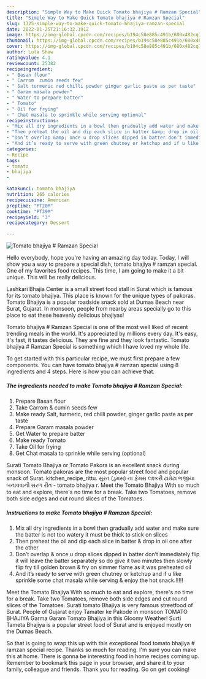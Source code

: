 ```yaml
---
description: "Simple Way to Make Quick Tomato bhajiya # Ramzan Special"
title: "Simple Way to Make Quick Tomato bhajiya # Ramzan Special"
slug: 1325-simple-way-to-make-quick-tomato-bhajiya-ramzan-special
date: 2022-01-25T21:16:32.191Z
image: https://img-global.cpcdn.com/recipes/b194c58e885c491b/680x482cq70/tomato-bhajiya-ramzan-special-recipe-main-photo.jpg
thumbnail: https://img-global.cpcdn.com/recipes/b194c58e885c491b/680x482cq70/tomato-bhajiya-ramzan-special-recipe-main-photo.jpg
cover: https://img-global.cpcdn.com/recipes/b194c58e885c491b/680x482cq70/tomato-bhajiya-ramzan-special-recipe-main-photo.jpg
author: Lula Shaw
ratingvalue: 4.1
reviewcount: 25382
recipeingredient:
- " Basan flour"
- " Carrom  cumin seeds few"
- " Salt turmeric red chilli powder ginger garlic paste as per taste"
- " Garam masala powder"
- " Water to prepare batter"
- " Tomato"
- " Oil for frying"
- " Chat masala to sprinkle while serving optional"
recipeinstructions:
- "Mix all dry ingredients in a bowl then gradually add water and make sure the batter is not too watery it must be thick to stick on slices"
- "Then preheat the oil and dip each slice in batter &amp; drop in oil one after the other"
- "Don’t overlap &amp; once u drop slices dipped in batter don’t immediately flip it will leave the batter separately so do give it two minutes then slowly flip fry till golden brown &amp; fry on simmer flame as it was preheated oil"
- "And it’s ready to serve with green chutney or ketchup and if u like sprinkle some chat masala while serving &amp; enjoy the hot snack.!!!!!"
categories:
- Recipe
tags:
- tomato
- bhajiya
- 

katakunci: tomato bhajiya  
nutrition: 265 calories
recipecuisine: American
preptime: "PT20M"
cooktime: "PT39M"
recipeyield: "3"
recipecategory: Dessert

---
```



![Tomato bhajiya # Ramzan Special](https://img-global.cpcdn.com/recipes/b194c58e885c491b/680x482cq70/tomato-bhajiya-ramzan-special-recipe-main-photo.jpg)

Hello everybody, hope you're having an amazing day today. Today, I will show you a way to prepare a special dish, tomato bhajiya # ramzan special. One of my favorites food recipes. This time, I am going to make it a bit unique. This will be really delicious.

Lashkari Bhajia Center is a small street food stall in Surat which is famous for its tomato bhajiya. This place is known for the unique types of pakoras. Tomato Bhajiya is a popular roadside snack sold at Dumas Beach near Surat, Gujarat. In monsoon, people from nearby areas specially go to this place to eat these heavenly delicious bhajiyas!

Tomato bhajiya # Ramzan Special is one of the most well liked of recent trending meals in the world. It's appreciated by millions every day. It's easy, it's fast, it tastes delicious. They are fine and they look fantastic. Tomato bhajiya # Ramzan Special is something which I have loved my whole life.


To get started with this particular recipe, we must first prepare a few components. You can have tomato bhajiya # ramzan special using 8 ingredients and 4 steps. Here is how you can achieve that.

<!--inarticleads1-->

##### The ingredients needed to make Tomato bhajiya # Ramzan Special:

1. Prepare  Basan flour
1. Take  Carrom &amp; cumin seeds few
1. Make ready  Salt, turmeric, red chilli powder, ginger garlic paste as per taste
1. Prepare  Garam masala powder
1. Get  Water to prepare batter
1. Make ready  Tomato
1. Take  Oil for frying
1. Get  Chat masala to sprinkle while serving (optional)


Surati Tomato Bhajiya or Tomato Pakora is an excellent snack during monsoon. Tomato pakoras are the most popular street food and popular snack of Surat. kitchen_recipe_rittu. સુરત (ડુમસ) ના ફેમસ લશ્કરી ટામેટા ભજીયા બનાવવાની સરળ રીત - tomato bhajiya r. Meet the Tomato Bhajiya With so much to eat and explore, there&#39;s no time for a break. Take two Tomatoes, remove both side edges and cut round slices of the Tomatoes. 

<!--inarticleads2-->

##### Instructions to make Tomato bhajiya # Ramzan Special:

1. Mix all dry ingredients in a bowl then gradually add water and make sure the batter is not too watery it must be thick to stick on slices
1. Then preheat the oil and dip each slice in batter &amp; drop in oil one after the other
1. Don’t overlap &amp; once u drop slices dipped in batter don’t immediately flip it will leave the batter separately so do give it two minutes then slowly flip fry till golden brown &amp; fry on simmer flame as it was preheated oil
1. And it’s ready to serve with green chutney or ketchup and if u like sprinkle some chat masala while serving &amp; enjoy the hot snack.!!!!!


Meet the Tomato Bhajiya With so much to eat and explore, there&#39;s no time for a break. Take two Tomatoes, remove both side edges and cut round slices of the Tomatoes. Surati tomato Bhajiya is very famous streetfood of Surat. People of Gujarat enjoy Tamater ke Pakode in monsoon TOMATO BHAJIYA Garma Garam Tomato Bhajiya in this Gloomy Weather! Surti Tameta Bhajiya is a popular street food of Surat and is enjoyed mostly on the Dumas Beach. 

So that is going to wrap this up with this exceptional food tomato bhajiya # ramzan special recipe. Thanks so much for reading. I'm sure you can make this at home. There is gonna be interesting food in home recipes coming up. Remember to bookmark this page in your browser, and share it to your family, colleague and friends. Thank you for reading. Go on get cooking!

